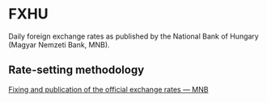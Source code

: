 # FXHU

Daily foreign exchange rates as published by the National Bank of Hungary (Magyar Nemzeti Bank, MNB).

## Rate-setting methodology

[Fixing and publication of the official exchange rates — MNB](https://www.mnb.hu/en/statistics/statistical-data-and-information/statistical-time-series/exchange-rates/fixing-and-publication-of-the-official-exchange-rates)
